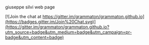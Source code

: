 giuseppe silvi web page

[![Join the chat at https://gitter.im/grammaton/grammaton.github.io](https://badges.gitter.im/Join%20Chat.svg)](https://gitter.im/grammaton/grammaton.github.io?utm_source=badge&utm_medium=badge&utm_campaign=pr-badge&utm_content=badge)
